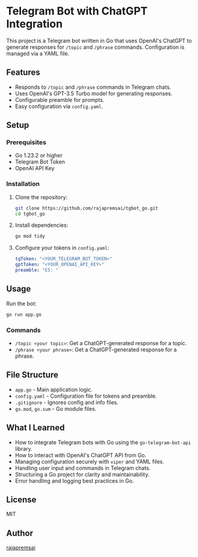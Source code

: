 # Telegram Bot with ChatGPT Integration

This project is a Telegram bot written in Go that uses OpenAI's ChatGPT to generate responses for `/topic` and `/phrase` commands. Configuration is managed via a YAML file.

## Features

- Responds to `/topic` and `/phrase` commands in Telegram chats.
- Uses OpenAI's GPT-3.5 Turbo model for generating responses.
- Configurable preamble for prompts.
- Easy configuration via `config.yaml`.

## Setup

### Prerequisites

- Go 1.23.2 or higher
- Telegram Bot Token
- OpenAI API Key

### Installation

1. Clone the repository:

    ```sh
    git clone https://github.com/rajapremsai/tgbot_go.git
    cd tgbot_go
    ```

2. Install dependencies:

    ```sh
    go mod tidy
    ```

3. Configure your tokens in `config.yaml`:

    ```yaml
    tgToken: "<YOUR_TELEGRAM_BOT_TOKEN>"
    gptToken: "<YOUR_OPENAI_API_KEY>"
    preamble: "E5: "
    ```

## Usage

Run the bot:

```sh
go run app.go
```

### Commands

- `/topic <your topic>`: Get a ChatGPT-generated response for a topic.
- `/phrase <your phrase>`: Get a ChatGPT-generated response for a phrase.

## File Structure

- `app.go` - Main application logic.
- `config.yaml` - Configuration file for tokens and preamble.
- `.gitignore` - Ignores config and info files.
- `go.mod`, `go.sum` - Go module files.

## What I Learned

- How to integrate Telegram bots with Go using the `go-telegram-bot-api` library.
- How to interact with OpenAI's ChatGPT API from Go.
- Managing configuration securely with `viper` and YAML files.
- Handling user input and commands in Telegram chats.
- Structuring a Go project for clarity and maintainability.
- Error handling and logging best practices in Go.

## License

MIT

## Author

[rajapremsai](https://github.com/rajapremsai)

